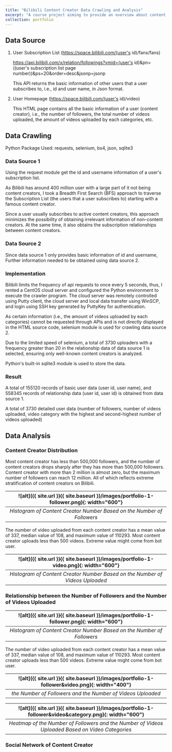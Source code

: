 ```yaml
---
title: "Bilibili Content Creator Data Crawling and Analysis"
excerpt: "A course project aiming to provide an overview about content creators on Bilibili and their social network.<br/><img src='/images/portfolio-1-wordcloud1.png'>"
collection: portfolio
---
```


## Data Source
1. User Subscription List (https://space.bilibili.com/(user's id)/fans/fans) 

    https://api.bilibili.com/x/relation/followings?vmid=(user's id)&pn=((user's subscription list page number))&ps=20&order=desc&jsonp=jsonp

    This API returns the basic information of other users that a user subscribes to, i.e., id and user name, in Json format.

2. User Homepage (https://space.bilibili.com/(user's id)/video)

    This HTML page contains all the basic information of a user (content creator), i.e., the number of followers, the total number of videos uploaded, the amount of videos uploaded by each categories, etc.

## Data Crawling
Python Package Used: requests, selenium, bs4, json, sqlite3

### Data Source 1
Using the request module get the id and username information of a user's subscription list.

As Bilibili has around 400 million user with a large part of it not being content creators, I took a Breadth First Search (BFS) approach to traverse the Subscription List (the users that a user subscribes to) starting with a famous content creator. 

Since a user usually subscribes to active content creators, this approach minimizes the possibility of obtaining irrelevant information of non-content creators. At the same time, it also obtains the subscription relationships between content creators.

### Data Source 2
Since data source 1 only provides basic information of id and username, Further information needed to be obtained using data source 2. 

### Implementation
Bilibili limits the frequency of api requests to once every 5 seconds, thus, I rented a CentOS cloud server and configured the Python environment to execute the crawler program. The cloud server was remotely controlled using Putty client, the cloud server and local data transfer using WinSCP, and login using SSH key generated by PuttyKey for authentication.

As certain information (i.e., the amount of videos uploaded by each categories) cannot be requested through APIs and is not directly displayed in the HTML source code, selenium module is used for crawling data source 2.

Due to the limited speed of selenium, a total of 3730 uploaders with a frequency greater than 20 in the relationship data of data source 1 is selected, ensuring only well-known content creators is analyzed.

Python's built-in sqlite3 module is used to store the data.

### Result
A total of 155120 records of basic user data (user id, user name), and 558345 records of relationship data (user id, user id) is obtained from data source 1.

A total of 3730 detailed user data (number of followers, number of videos uploaded, video category with the highest and second-highest number of videos uploaded)

## Data Analysis
### Content Creator Distribution
Most content creator has less than 500,000 followers, and the number of content creators drops sharply after they has more than 500,000 followers. Content creator with more than 2 million is almost zero, but the maximum number of followers can reach 12 million. All of which reflects extreme stratification of content creators on Bilibili.

| ![alt]({{ site.url }}{{ site.baseurl }}/images/portfolio-1-follower.png){: width="600"} | 
|:--:| 
| *Histogram of Content Creator Number Based on the Number of Followers* |

The number of video uploaded from each content creator has a mean value of 337, median value of 108, and maximum value of 110293. Most content creator uploads less than 500 videos. Extreme value might come from bot user.

| ![alt]({{ site.url }}{{ site.baseurl }}/images/portfolio-1-video.png){: width="600"} | 
|:--:| 
| *Histogram of Content Creator Number Based on the Number of Videos Uploaded* |

### Relationship between the Number of Followers and the Number of Videos Uploaded

| ![alt]({{ site.url }}{{ site.baseurl }}/images/portfolio-1-follower.png){: width="600"} | 
|:--:| 
| *Histogram of Content Creator Number Based on the Number of Followers* |

The number of video uploaded from each content creator has a mean value of 337, median value of 108, and maximum value of 110293. Most content creator uploads less than 500 videos. Extreme value might come from bot user.

| ![alt]({{ site.url }}{{ site.baseurl }}/images/portfolio-1-follower&video.png){: width="400"} | 
|:--:| 
| *the Number of Followers and the Number of Videos Uploaded* |

| ![alt]({{ site.url }}{{ site.baseurl }}/images/portfolio-1-follower&video&category.png){: width="600"} | 
|:--:| 
| *Heatmap of the Number of Followers and the Number of Videos Uploaded Based on Video Categories* |

### Social Network of Content Creator
